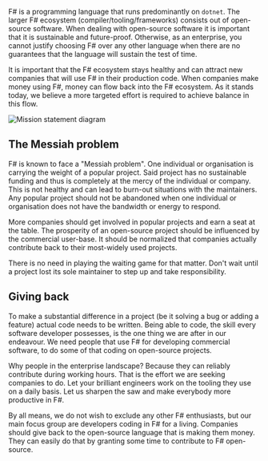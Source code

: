 ﻿F# is a programming language that runs predominantly on `dotnet`.
The larger F# ecosystem (compiler/tooling/frameworks) consists out of open-source software.
When dealing with open-source software it is important that it is sustainable and future-proof.
Otherwise, as an enterprise, you cannot justify choosing F# over any other language
when there are no guarantees that the language will sustain the test of time.

It is important that the F# ecosystem stays healthy and can attract new companies that will use F# in their production code.
When companies make money using F#, money can flow back into the F# ecosystem.
As it stands today, we believe a more targeted effort is required to achieve balance in this flow.

<!-- npx  mmdc -i .\src\homepage\misssion.mmd -o .\public\images\mission-statement-diagram.svg -->
<div class="text-center py-4">
    <img src="./images/mission-statement-diagram.svg" alt="Mission statement diagram" class="w-50">
</div>

## The Messiah problem

F# is known to face a "Messiah problem". One individual or organisation is carrying the weight of a popular project.
Said project has no sustainable funding and thus is completely at the mercy of the individual or company.
This is not healthy and can lead to burn-out situations with the maintainers.
Any popular project should not be abandoned when one individual or organisation does not have the bandwidth or energy to respond.

More companies should get involved in popular projects and earn a seat at the table.
The prosperity of an open-source project should be influenced by the commercial user-base.
It should be normalized that companies actually contribute back to their most-widely used projects.

There is no need in playing the waiting game for that matter. Don't wait until a project lost its sole maintainer to step up and take responsibility.

## Giving back

To make a substantial difference in a project (be it solving a bug or adding a feature) actual code needs to be written.
Being able to code, the skill every software developer possesses, is the one thing we are after in our endeavour.
We need people that use F# for developing commercial software, to do some of that coding on open-source projects.

Why people in the enterprise landscape? Because they can reliably contribute during working hours. That is the effort we are seeking companies to do.
Let your brilliant engineers work on the tooling they use on a daily basis. Let us sharpen the saw and make everybody more productive in F#.

By all means, we do not wish to exclude any other F# enthusiasts, but our main focus group are developers coding in F# for a living.
Companies should give back to the open-source language that is making them money.
They can easily do that by granting some time to contribute to F# open-source.

